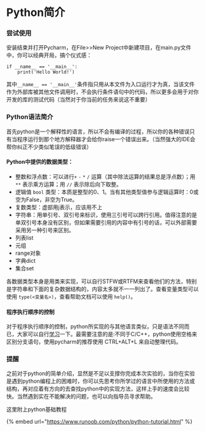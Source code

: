 # Python简介

### 尝试使用

安装结束并打开Pycharm，在File>>New Project中新建项目，在main.py文件中，你可以经典开局，搞个仪式感：

```
if __name__ == '__main__':
    print('Hello World!')
```

其中`__name__ == '__main__'`条件指只用从本文件为入口运行才为真，当该文件作为外部库被其他文件调用时，不会执行条件语句中的代码，所以更多会用于对你开发的库的测试代码（当然对于你当前的任务来说这不重要）

### Python语法简介

首先python是一个解释性的语言，所以不会有编译的过程，所以你的各种错误只有当程序运行到那个地方解释器才会给你raise一个错误出来。（当然强大的IDE会帮你纠正不少类似笔误的低级错误）

#### Python中提供的数据类型：

* 整数和浮点数：可以进行`+` `-` `*` `/` 运算（其中除法运算的结果总是浮点数）；用 `**` 表示乘方运算；用 `//` 表示除后向下取整。
* 逻辑值 `bool` 类型：本质是整型的0、1。当有其他类型值参与逻辑运算时：0或空为False，非空为True。
* 复数类型：虚部用j表示，应该用不上
* 字符串：用单引号、双引号来标识，使用三引号可以跨行引用。值得注意的是单双引号本身没有区别，但如果需要引用的内容中有引号的话，可以外部需要采用另一种引号来区别。
* 列表list
* 元组
* range对象
* 字典dict
* 集合set

各数据类型本身是用类来实现，可以自行STFW或RTFM来查看他们的方法，特别是字符串和下面的复杂数据结构的，内容太多就不一一列出了。查看变量类型可以使用 `type(<变量名>)`，查看帮助文档可以使用 `help()`。

#### 程序执行顺序的控制

对于程序执行顺序的控制，python所实现的与其他语言类似，只是语法不同而已，大家可以自行[学习](https://www.runoob.com/python/python-tutorial%E3%80%82html)一下。最需要注意的是:不同于C/C++，python使用空格来区别分支语句，使用pycharm的推荐使用 CTRL+ALT+L 来自动整理代码。

### 提醒

之前对于python的简单介绍，显然是不足以支撑你完成本次实验的，当你在实验是遇到python编程上的困难时，你可以先思考你所学过的语言中所使用的方法或结构，再对应着有方向的去查找python中的实现方法，这样上手的速度会比较快。当然遇到实在不能解决的问题，也可以向指导员寻求帮助。

这里附上python基础教程

{% embed url="https://www.runoob.com/python/python-tutorial.html" %}
